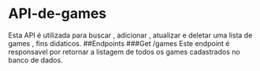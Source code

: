 # API-de-games

Esta API é utilizada para buscar , adicionar , atualizar e deletar uma lista de games , fins didaticos.
##Endpoints
###Get /games
Este endpoint é responsavel por retornar a listagem de todos os games cadastrados no banco de dados.
